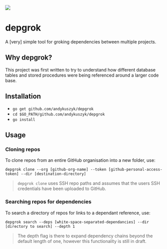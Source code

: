 ![](https://travis-ci.org/andykuszyk/depgrok.svg?branch=master)

# depgrok
A [very] simple tool for groking dependencies between multiple projects.

## Why depgrok?
This project was first written to try to understand how different database tables and stored procedures were being referenced around a larger code base.

## Installation
* `go get github.com/andykuszyk/depgrok`
* `cd $GO_PATH/github.com/andykuszyk/depgrok`
* `go install`

## Usage
### Cloning repos
To clone repos from an entire GitHub organisation into a new folder, use:

```
depgrok clone --org [github-org-name] --token [github-personal-access-token] --dir [destination-directory]
```

> `depgrok clone` uses SSH repo paths and assumes that the users SSH credentials have been uploaded to GitHub.

### Searching repos for dependencies
To search a directory of repos for links to a dependant reference, use:

```
depgrok search --deps [white-space-separated-dependancies] --dir [directory to search] --depth 1
```

> The depth flag is there to expand dependency chains beyond the default length of one, however this functionality is still in draft.
